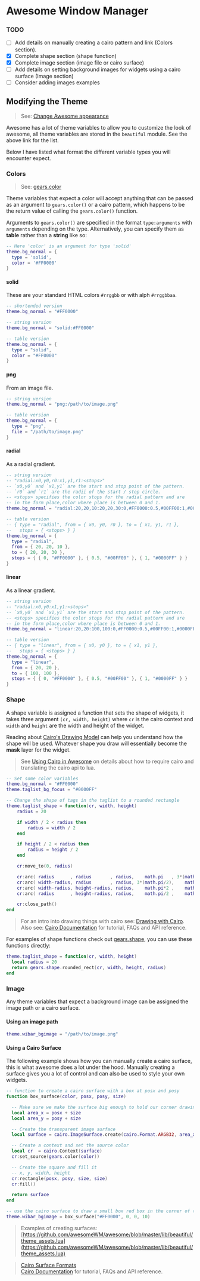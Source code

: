 # Awesome Window Manager

### TODO
* [ ] Add details on manually creating a cairo pattern and link (Colors section).
* [X] Complete shape section (shape function)
* [X] Complete image section (image file or cairo surface)
* [ ] Add details on setting background images for widgets using a cairo surface (Image section)
* [ ] Consider adding images examples

## Modifying the Theme

> See: [Change Awesome appearance](https://awesomewm.org/doc/api/documentation/06-appearance.md.html)

Awesome has a lot of theme variables to allow you to customize the look of awesome, all theme variables are stored in the `beautiful` module. See the above link for the list.

Below I have listed what format the different variable types you will encounter expect.

### Colors

> See: [gears.color](https://github.com/awesomeWM/awesome/blob/master/lib/gears/color.lua)

Theme variables that expect a color will accept anything that can be passed as an argument to `gears.color()` or a cairo pattern, which happens to be the return value of calling the `gears.color()` function.

Arguments to `gears.color()` are specified in the format `type:arguments` with `arguments` depending on the type.
Alternatively, you can specify them as **table** rather than a **string** like so:

```lua
-- Here 'color' is an argument for type 'solid'
theme.bg_normal = {
  type = 'solid',
  color = '#FF0000'
}
```

#### solid

These are your standard HTML colors `#rrggbb` or with alph `#rrggbbaa`.

```lua
-- shortended version
theme.bg_normal = "#FF0000"

-- string version
theme.bg_normal = "solid:#FF0000"

-- table version
theme.bg_normal = {
  type = "solid",
  color = "#FF0000"
}
```

#### png

From an image file.

```lua
-- string version
theme.bg_normal = "png:/path/to/image.png"

-- table version
theme.bg_normal = {
  type = "png",
  file = "/path/to/image.png"
}
```

#### radial

As a radial gradient.

```lua
-- string version
-- "radial:x0,y0,r0:x1,y1,r1:<stops>"
-- `x0,y0` and `x1,y1` are the start and stop point of the pattern.
-- `r0` and `r1` are the radii of the start / stop circle.
-- <stops> specifies the color stops for the radial pattern and are
-- in the form place,color where place is between 0 and 1.
theme.bg_normal = "radial:20,20,10:20,20,30:0,#FF0000:0.5,#00FF00:1,#0000FF"

-- table version
-- { type = "radial", from = { x0, y0, r0 }, to = { x1, y1, r1 },
--   stops = { <stops> } }
theme.bg_normal = {
  type = "radial",
  from = { 20, 20, 10 },
  to = { 20, 20, 30 },
  stops = { { 0, "#FF0000" }, { 0.5, "#00FF00" }, { 1, "#0000FF" } }
}
```

#### linear

As a linear gradient.

```lua
-- string version
-- "radial:x0,y0:x1,y1:<stops>"
-- `x0,y0` and `x1,y1` are the start and stop point of the pattern.
-- <stops> specifies the color stops for the radial pattern and are
-- in the form place,color where place is between 0 and 1.
theme.bg_normal = "linear:20,20:100,100:0,#FF0000:0.5,#00FF00:1,#0000FF"

-- table version
-- { type = "linear", from = { x0, y0 }, to = { x1, y1 },
--   stops = { <stops> } }
theme.bg_normal = {
  type = "linear",
  from = { 20, 20 },
  to = { 100, 100 },
  stops = { { 0, "#FF0000" }, { 0.5, "#00FF00" }, { 1, "#0000FF" } }
}
```

### Shape

A shape variable is assigned a function that sets the shape of widgets, it takes three argument `(cr, width, height)` where `cr` is the cairo context and `width` and `height` are the width and height of the widget.

Reading about [Cairo's Drawing Model](https://www.cairographics.org/tutorial/#L1drawingmodel) can help you understand
how the shape will be used. Whatever shape you draw will essentially become the **mask** layer for the widget.

> See [Using Cairo in Awesome](https://awesomewm.org/doc/api/documentation/16-using-cairo.md.html) on details about
> how to require cairo and translating the cairo api to lua.

```lua
-- Set some color variables
theme.bg_normal = "#FF0000"
theme.taglist_bg_focus = "#0000FF"

-- Change the shape of tags in the taglist to a rounded rectangle
theme.taglist_shape = function(cr, width, height)
    radius = 20

    if width / 2 < radius then
        radius = width / 2
    end

    if height / 2 < radius then
        radius = height / 2
    end

    cr:move_to(0, radius)

    cr:arc( radius      , radius       , radius,    math.pi   , 3*(math.pi/2) )
    cr:arc( width-radius, radius       , radius, 3*(math.pi/2),    math.pi*2  )
    cr:arc( width-radius, height-radius, radius,    math.pi*2 ,    math.pi/2  )
    cr:arc( radius      , height-radius, radius,    math.pi/2 ,    math.pi    )

    cr:close_path()
end
```

> For an intro into drawing things with cairo see: [Drawing with Cairo](https://www.cairographics.org/tutorial/#L1drawing).  
> Also see: [Cairo Documentation](https://www.cairographics.org/documentation/) for tutorial, FAQs and API reference.

For examples of shape functions check out [gears.shape](https://github.com/awesomeWM/awesome/blob/master/lib/gears/shape.lua), you can use these functions directly:

```lua
theme.taglist_shape = function(cr, width, height)
  local radius = 20
  return gears.shape.rounded_rect(cr, width, height, radius)
end
```

### Image

Any theme variables that expect a background image can be assigned the image path or a cairo surface.

#### Using an image path

```lua
theme.wibar_bgimage = "/path/to/image.png"
```

#### Using a Cairo Surface

The following example shows how you can manually create a cairo surface, this is what awesome does a lot 
under the hood. Manually creating a surface gives you a lot of control and can also be used to style your
own widgets.

```lua
-- function to create a cairo surface with a box at posx and posy
function box_surface(color, posx, posy, size)

  -- Make sure we make the surface big enough to hold our corner drawing
  local area_x = posx + size
  local area_y = posy + size

  -- Create the transparent image surface
  local surface = cairo.ImageSurface.create(cairo.Format.ARGB32, area_x, area_y)

  -- Create a context and set the source color
  local cr  = cairo.Context(surface)
  cr:set_source(gears.color(color))

  -- Create the square and fill it
  -- x, y, width, height
  cr:rectangle(posx, posy, size, size)
  cr:fill()

  return surface
end

-- use the cairo surface to draw a small box red box in the corner of the wibar
theme.wibar_bgimage = box_surface("#FF0000", 0, 0, 10)
```

> Examples of creating surfaces: [https://github.com/awesomeWM/awesome/blob/master/lib/beautiful/theme_assets.lua](https://github.com/awesomeWM/awesome/blob/master/lib/beautiful/theme_assets.lua)

> [Cairo Surface Formats](https://www.cairographics.org/manual/cairo-Image-Surfaces.html#cairo-format-t)  
> [Cairo Documentation](https://www.cairographics.org/documentation/) for tutorial, FAQs and API reference.
